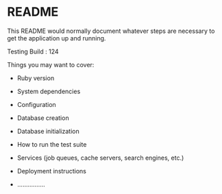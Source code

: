 # README

This README would normally document whatever steps are necessary to get the
application up and running.

Testing Build : 124

Things you may want to cover:

* Ruby version

* System dependencies

* Configuration

* Database creation

* Database initialization

* How to run the test suite

* Services (job queues, cache servers, search engines, etc.)

* Deployment instructions

* ................
